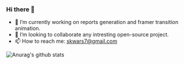 ### Hi there 👋

<!--
**skwars7/skwars7** is a ✨ _special_ ✨ repository because its `README.md` (this file) appears on your GitHub profile.

Here are some ideas to get you started:
- 🤔 I’m looking for help with ...
- 💬 Ask me about ...
- 😄 Pronouns: ...
- ⚡ Fun fact: ...

-->
- 🔭 I’m currently working on reports generation and framer transition animation.
- 👯 I’m looking to collaborate any intresting open-source project. 
- 📫 How to reach me: skwars7@gmail.com

![Anurag's github stats](https://github-readme-stats.vercel.app/api?username=skwars7&show_icons=true)
